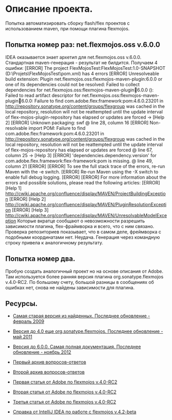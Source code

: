 # Описание проекта.
Попытка автоматизировать сборку flash/flex проектов с использованием maven,
при помощи плагина flexmojos.

## Попытка номер раз: net.flexmojos.oss v.6.0.0
IDEA оказывается знает архетип для net.flexmojos.oss v.6.0.0. Стандартная maven-генерация - результат не билдится.
Получаем 4 ошибки:
[ERROR]   The project FlexMojosTest:FlexMojosTest:1.0-SNAPSHOT (D:\Projets\FlexMojosTest\pom.xml) has 4 errors
[ERROR]     Unresolveable build extension: Plugin net.flexmojos.oss:flexmojos-maven-plugin:6.0.0 or one of its dependencies could not be resolved: Failed to collect dependencies for net.flexmojos.oss:flexmojos-maven-plugin:jar:6.0.0 (): Failed to read artifact descriptor for net.flexmojos.oss:flexmojos-maven-plugin:jar:6.0.0: Failure to find com.adobe.flex:framework:pom:4.6.0.23201 in http://repository.sonatype.org/content/groups/flexgroup was cached in the local repository, resolution will not be reattempted until the update interval of flex-mojos-plugin-repository has elapsed or updates are forced -> [Help 2]
[ERROR]     Unknown packaging: swf @ line 28, column 16
[ERROR]     Non-resolvable import POM: Failure to find com.adobe.flex:framework:pom:4.6.0.23201 in http://repository.sonatype.org/content/groups/flexgroup was cached in the local repository, resolution will not be reattempted until the update interval of flex-mojos-repository has elapsed or updates are forced @ line 67, column 25 -> [Help 3]
[ERROR]     'dependencies.dependency.version' for com.adobe.flex.framework:flex-framework:pom is missing. @ line 49, column 21
[ERROR]
[ERROR] To see the full stack trace of the errors, re-run Maven with the -e switch.
[ERROR] Re-run Maven using the -X switch to enable full debug logging.
[ERROR]
[ERROR] For more information about the errors and possible solutions, please read the following articles:
[ERROR] [Help 1] http://cwiki.apache.org/confluence/display/MAVEN/ProjectBuildingException
[ERROR] [Help 2] http://cwiki.apache.org/confluence/display/MAVEN/PluginResolutionException
[ERROR] [Help 3] http://cwiki.apache.org/confluence/display/MAVEN/UnresolvableModelException
Которые вкратце сообщают о невозможности разрешить зависимости плагина, flex-фраймворка и всего, что с ним связано.
Проверка репозиториев показывает, что в самом деле, фреймворка с подобными координатами нет.
Неудача. Генерация через командную строку привела к аналогичному результату.

## Попытка номер два.
Пробую создать аналогичный проект но на основе описания от Adobe. Там используется более ранняя версия
плагина org.sonatype.flexmojos v.4.0-RC2.
По большому счету, большой разницы в сообщениях об ошибках нет, снова не найдены зависимости для плагина.

## Ресурсы.
- [Самая старая версия из найденных. Последнее обновление - февраль 2009](http://code.google.com/p/flex-mojos/)
- [Версия до 4.0 еще org.sonatype.flexmojos. Последнее обновление - май 2011](https://docs.sonatype.org/display/FLEXMOJOS/Home)
- [Версия до 6.0.0. Самая полная документация. Последнее обновление - ноябрь 2012](https://docs.sonatype.org/display/FLEXMOJOS/Home)

- [Первый архив вопросов-ответов](http://www.mail-archive.com/flex-mojos@googlegroups.com/)
- [Второй архив вопросов-ответов](http://osdir.com/ml/flex-mojos)

- [Первая статья от Adobe по flexmojos v.4.0-RC2](http://www.adobe.com/devnet/flex/articles/flex-maven-flexmojos-pt1.html)
- [Вторая статья от Adobe по flexmojos v.4.0-RC2](http://www.adobe.com/devnet/flex/articles/flex-maven-flexmojos-pt2.html)
- [Третья статья от Adobe по flexmojos v.4.0-RC2](http://www.adobe.com/devnet/flex/articles/flex-maven-flexmojos-pt3.html)

- [Справка от IntelliJ IDEA по работе с flexmojos v.4.2-beta](http://wiki.jetbrains.net/intellij/Working_with_Flexmojos_projects_in_IntelliJ_IDEA)

